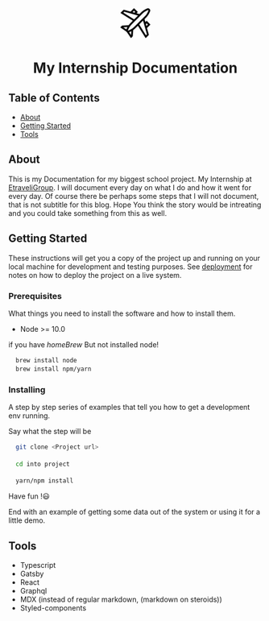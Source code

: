 <p align="center">
  <a href="https://www.marcellable.com">
    <img alt="superhero" src="travel.png" width="60" />
  </a>
</p>

<h1 align="center">
  My Internship Documentation
</h1>

## Table of Contents

* [About](#about)
* [Getting Started](#getting_started)
* [Tools](#tools)


## About <a name = "about"></a>

This is my Documentation for my biggest school project. My Internship at [EtraveliGroup](https://www.etraveligroup.com/).
I will document every day on  what I do and how it went for every day. Of course there be perhaps some steps that I will not document, that is not subtitle for this blog. Hope You think the story would be intreating and you could take something from this as well.

## Getting Started <a name = "getting_started"></a>

These instructions will get you a copy of the project up and running on your local machine for development and testing purposes. See [deployment](#deployment) for notes on how to deploy the project on a live system.

### Prerequisites

What things you need to install the software and how to install them.

* Node >= 10.0

if you have *homeBrew* But not installed node!
``` bash
  brew install node
  brew install npm/yarn
```

### Installing

A step by step series of examples that tell you how to get a development env running.

Say what the step will be

``` bash
  git clone <Project url>

  cd into project

  yarn/npm install
```

Have fun !😃


End with an example of getting some data out of the system or using it for a little demo.

## Tools <a name = "tools"></a>

* Typescript
* Gatsby
* React
* Graphql
* MDX (instead of regular markdown, (markdown on steroids))
* Styled-components
